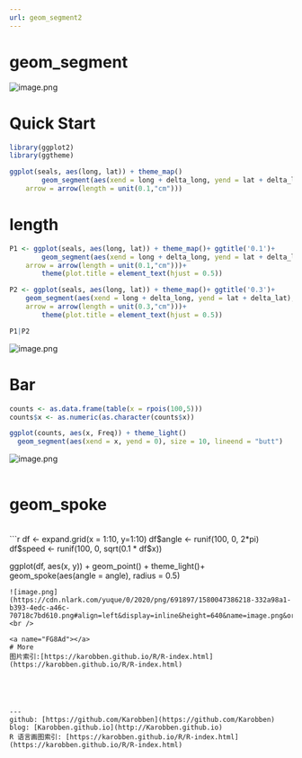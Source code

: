 ```yaml
---
url: geom_segment2
---
```

# geom_segment

![image.png](https://cdn.nlark.com/yuque/0/2020/png/691897/1580042754302-e41ae099-9e92-4350-a371-0f7ad7a03ca3.png#align=left&display=inline&height=691&name=image.png&originHeight=691&originWidth=1058&size=183176&status=done&style=none&width=1058)
<a name="1BDiL"></a>
# Quick Start

```r
library(ggplot2)
library(ggtheme)

ggplot(seals, aes(long, lat)) + theme_map()
		geom_segment(aes(xend = long + delta_long, yend = lat + delta_lat),
    arrow = arrow(length = unit(0.1,"cm")))
```


<a name="L96t9"></a>
# length

```r
P1 <- ggplot(seals, aes(long, lat)) + theme_map()+ ggtitle('0.1')+
		geom_segment(aes(xend = long + delta_long, yend = lat + delta_lat),
    arrow = arrow(length = unit(0.1,"cm")))+
		theme(plot.title = element_text(hjust = 0.5))

P2 <- ggplot(seals, aes(long, lat)) + theme_map()+ ggtitle('0.3')+
    geom_segment(aes(xend = long + delta_long, yend = lat + delta_lat),
    arrow = arrow(length = unit(0.3,"cm")))+
		theme(plot.title = element_text(hjust = 0.5))

P1|P2
```
![image.png](https://cdn.nlark.com/yuque/0/2020/png/691897/1580044384121-9cbeb652-a455-4c90-8ded-a1b8aa99fdbb.png#align=left&display=inline&height=442&name=image.png&originHeight=442&originWidth=1122&size=318494&status=done&style=none&width=1122)<br />

<a name="odojW"></a>
# Bar

```r
counts <- as.data.frame(table(x = rpois(100,5)))
counts$x <- as.numeric(as.character(counts$x))

ggplot(counts, aes(x, Freq)) + theme_light()
  geom_segment(aes(xend = x, yend = 0), size = 10, lineend = "butt")
```

![image.png](https://cdn.nlark.com/yuque/0/2020/png/691897/1580044640887-86b58a85-d446-4698-9507-ced2cd19b905.png#align=left&display=inline&height=333&name=image.png&originHeight=333&originWidth=808&size=11855&status=done&style=none&width=808)<br />
<br />

<a name="jVgvF"></a>
# geom_spoke
<br />
```r
df <- expand.grid(x = 1:10, y=1:10)
df$angle <- runif(100, 0, 2*pi)
df$speed <- runif(100, 0, sqrt(0.1 * df$x))

ggplot(df, aes(x, y)) + geom_point() + theme_light()+
  geom_spoke(aes(angle = angle), radius = 0.5)
```
![image.png](https://cdn.nlark.com/yuque/0/2020/png/691897/1580047386218-332a98a1-b393-4edc-a46c-70718c7bd610.png#align=left&display=inline&height=640&name=image.png&originHeight=640&originWidth=1120&size=68400&status=done&style=none&width=1120)<br />

<a name="FG8Ad"></a>
# More
图片索引:[https://karobben.github.io/R/R-index.html](https://karobben.github.io/R/R-index.html)





---
github: [https://github.com/Karobben](https://github.com/Karobben)
blog: [Karobben.github.io](http://Karobben.github.io)
R 语言画图索引: [https://karobben.github.io/R/R-index.html](https://karobben.github.io/R/R-index.html)
